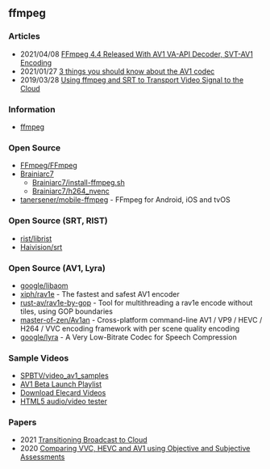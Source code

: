 ## ffmpeg


### Articles
- 2021/04/08 [FFmpeg 4.4 Released With AV1 VA-API Decoder, SVT-AV1 Encoding](https://www.phoronix.com/scan.php?page=news_item&px=FFmpeg-4.4-Released)
- 2021/01/27 [3 things you should know about the AV1 codec](https://www.androidauthority.com/av1-codec-1113318/)
- 2019/03/28 [Using ffmpeg and SRT to Transport Video Signal to the Cloud](https://medium.com/@eyevinntechnology/using-ffmpeg-and-srt-to-transport-video-signal-to-the-cloud-7160960f846a)


### Information
- [ffmpeg](https://ffmpeg.org)


### Open Source
- [FFmpeg/FFmpeg](https://github.com/FFmpeg/FFmpeg)
- [Brainiarc7](https://gist.github.com/Brainiarc7)
    - [Brainiarc7/install-ffmpeg.sh](https://gist.github.com/Brainiarc7/7b099f98f6b373699aa2f54e5d6ccb58)
    - [Brainiarc7/h264_nvenc](https://gist.github.com/Brainiarc7/26f15a7f6f316e4ecae2c008b99880e1)
- [tanersener/mobile-ffmpeg](https://github.com/tanersener/mobile-ffmpeg) - FFmpeg for Android, iOS and tvOS


### Open Source (SRT, RIST)
- [rist/librist](https://code.videolan.org/rist/librist) 
- [Haivision/srt](https://github.com/Haivision/srt)


### Open Source (AV1, Lyra) 
- [google/libaom](https://aomedia.googlesource.com/aom)
- [xiph/rav1e](https://github.com/xiph/rav1e) - The fastest and safest AV1 encoder
- [rust-av/rav1e-by-gop](https://github.com/rust-av/rav1e-by-gop) - Tool for multithreading a rav1e encode without tiles, using GOP boundaries
- [master-of-zen/Av1an](https://github.com/master-of-zen/Av1an) - Cross-platform command-line AV1 / VP9 / HEVC / H264 / VVC encoding framework with per scene quality encoding
- [google/lyra](https://github.com/google/lyra) - A Very Low-Bitrate Codec for Speech Compression



### Sample Videos
- [SPBTV/video_av1_samples](https://github.com/SPBTV/video_av1_samples) 
- [AV1 Beta Launch Playlist](https://www.youtube.com/playlist?list=PLyqf6gJt7KuHBmeVzZteZUlNUQAVLwrZS)
- [Download Elecard Videos](https://www.elecard.com/videos)
- [HTML5 audio/video tester](https://tools.woolyss.com/html5-audio-video-tester/)


### Papers
- 2021 [Transitioning Broadcast to Cloud](https://www.mdpi.com/2076-3417/11/2/503/pdf)
- 2020 [Comparing VVC, HEVC and AV1 using Objective and Subjective Assessments](https://arxiv.org/pdf/2003.10282.pdf%C2%A0)

